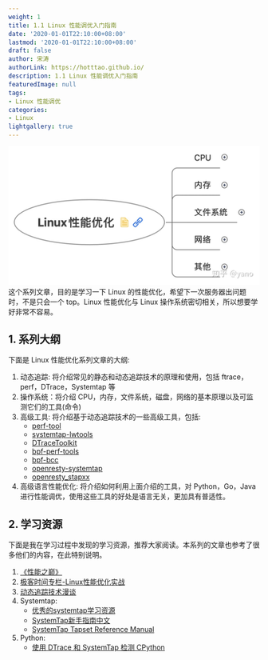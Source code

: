 ```yaml
---
weight: 1
title: 1.1 Linux 性能调优入门指南
date: '2020-01-01T22:10:00+08:00'
lastmod: '2020-01-01T22:10:00+08:00'
draft: false
author: 宋涛
authorLink: https://hotttao.github.io/
description: 1.1 Linux 性能调优入门指南
featuredImage: null
tags:
- Linux 性能调优
categories:
- Linux
lightgallery: true
---
```

![linux_perf](/images/linux_pf/linux_perf.jpg)
这个系列文章，目的是学习一下 Linux 的性能优化，希望下一次服务器出问题时，不是只会一个 top。Linux 性能优化与 Linux 操作系统密切相关，所以想要学好非常不容易。
<!-- more -->

## 1. 系列大纲
下面是 Linux 性能优化系列文章的大纲:
1. 动态追踪: 将介绍常见的静态和动态追踪技术的原理和使用，包括 ftrace，perf，DTrace，Systemtap 等
2. 操作系统：将介绍 CPU，内存，文件系统，磁盘，网络的基本原理以及可监测它们的工具(命令)
3. 高级工具: 将介绍基于动态追踪技术的一些高级工具，包括:
    - [perf-tool](https://github.com/brendangregg/perf-tools)
    - [systemtap-lwtools](https://github.com/brendangregg/systemtap-lwtools)
    - [DTraceToolkit](https://github.com/opendtrace/toolkit)
    - [bpf-perf-tools](https://github.com/brendangregg/bpf-perf-tools-book.git)
    - [bpf-bcc](https://github.com/iovisor/bcc)
    - [openresty-systemtap](https://github.com/openresty/openresty-systemtap-toolkit)
    - [openresty_stapxx](https://github.com/openresty/stapxx)
4. 高级语言性能优化: 将介绍如何利用上面介绍的工具，对 Python，Go，Java 进行性能调优，使用这些工具的好处是语言无关，更加具有普适性。

## 2. 学习资源
下面是我在学习过程中发现的学习资源，推荐大家阅读。本系列的文章也参考了很多他们的内容，在此特别说明。
1. [《性能之巅》](https://book.douban.com/subject/26586598/)
2. [极客时间专栏-Linux性能优化实战](https://time.geekbang.org/column/intro/140)
3. [动态追踪技术漫谈](https://blog.openresty.com.cn/cn/dynamic-tracing/)
3. Systemtap:
    - [优秀的systemtap学习资源](https://github.com/lichuang/awesome-systemtap-cn)
    - [SystemTap新手指南中文](https://spacewander.gitbooks.io/systemtapbeginnersguide_zh/content/index.html)
    - [SystemTap Tapset Reference Manual](https://sourceware.org/systemtap/tapsets/)
5. Python:
    - [使用 DTrace 和 SystemTap 检测 CPython](https://www.docs4dev.com/docs/zh/python/3.7.2rc1/all/howto-instrumentation.html)